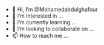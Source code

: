- 👋 Hi, I’m @Mohamedabdulghafour
- 👀 I’m interested in ...
- 🌱 I’m currently learning ...
- 💞️ I’m looking to collaborate on ...
- 📫 How to reach me ...

<!---
Mohamedabdulghafour/Mohamedabdulghafour is a ✨ special ✨ repository because its `README.md` (this file) appears on your GitHub profile.
You can click the Preview link to take a look at your changes.
--->
